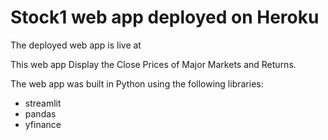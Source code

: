 # Stock1 web app deployed on Heroku

The deployed web app is live at 

This web app Display the Close Prices of Major Markets and Returns.

The web app was built in Python using the following libraries:
* streamlit
* pandas
* yfinance
